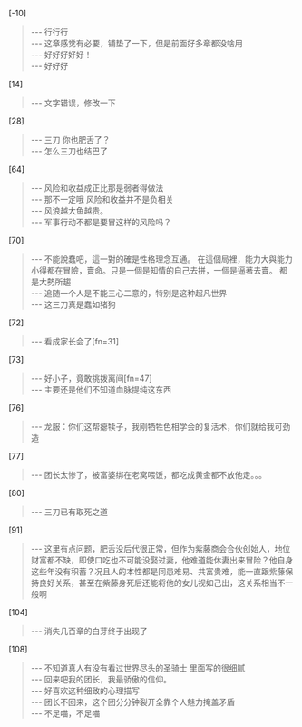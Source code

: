
[-10] 
>--- 行行行<br>
>--- 这章感觉有必要，铺垫了一下，但是前面好多章都没啥用<br>
>--- 好好好好好！<br>
>--- 好好好<br>

[14] 
>--- 文字错误，修改一下<br>

[28] 
>--- 三刀  你也肥舌了？<br>
>--- 怎么三刀也结巴了<br>

[64] 
>--- 风险和收益成正比那是弱者得做法<br>
>--- 那不一定哦 风险和收益并不是负相关<br>
>--- 风浪越大鱼越贵。<br>
>--- 军事行动不都是要冒这样的风险吗？<br>

[70] 
>--- 不能說蠢吧，這一對的確是性格理念互通。
在這個局裡，能力大與能力小得都在冒險，賣命。只是一個是知情的自己去拼，一個是逼著去賣。
都是大勢所趨<br>
>--- 追随一个人是不能三心二意的，特别是这种超凡世界<br>
>--- 这三刀真是蠢如猪狗<br>

[72] 
>--- 看成家长会了[fn=31]<br>

[73] 
>--- 好小子，竟敢挑拨离间[fn=47]<br>
>--- 主要还是他们不知道血脉提纯这东西<br>

[76] 
>--- 龙服：你们这帮瘪犊子，我刚牺牲色相学会的复活术，你们就给我可劲造<br>

[77] 
>--- 团长太惨了，被富婆绑在老窝喂饭，都吃成黄金都不放他走。。。<br>

[80] 
>--- 三刀已有取死之道<br>

[91] 
>--- 这里有点问题，肥舌没后代很正常，但作为紫藤商会合伙创始人，地位财富都不缺，即使口吃也不可能没娶过妻，他难道能休妻出来冒险？他自身这些年没有积蓄？况且人的本性都是同患难易、共富贵难，能一直跟紫藤保持良好关系，甚至在紫藤身死后还能将他的女儿视如己出，这关系相当不一般啊<br>

[104] 
>--- 消失几百章的白芽终于出现了<br>

[108] 
>--- 不知道真人有没有看过世界尽头的圣骑士 里面写的很细腻<br>
>--- 回来吧我的团长，我最骄傲的信仰。<br>
>--- 好喜欢这种细致的心理描写<br>
>--- 团长不回来，这个团分分钟裂开全靠个人魅力掩盖矛盾<br>
>--- 不足喵，不足喵<br>
